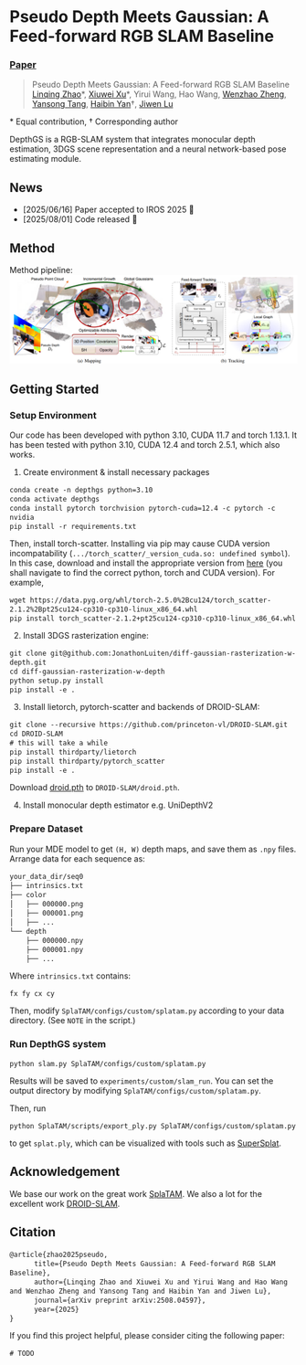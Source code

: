 # Pseudo Depth Meets Gaussian: A Feed-forward RGB SLAM Baseline
### [Paper](https://arxiv.org/abs/2508.04597)

> Pseudo Depth Meets Gaussian: A Feed-forward RGB SLAM Baseline  
> [Linqing Zhao](https://lqzhao.github.io/)\*, [Xiuwei Xu](https://xuxw98.github.io/)\*, Yirui Wang, Hao Wang, [Wenzhao Zheng](https://wzzheng.net/), [Yansong Tang](https://andytang15.github.io/), [Haibin Yan](https://scholar.google.com/citations?user=-AQLKlsAAAAJ&hl=zh-CN)†, [Jiwen Lu](http://ivg.au.tsinghua.edu.cn/Jiwen_Lu/)

\* Equal contribution, † Corresponding author

DepthGS is a RGB-SLAM system that integrates monocular depth estimation, 3DGS scene representation and a neural network-based pose estimating module.

## News
- [2025/06/16] Paper accepted to IROS 2025 :confetti_ball:
- [2025/08/01] Code released :rocket:

## Method

Method pipeline:
![pipeline](./assets/pipeline.png)


## Getting Started

### Setup Environment

Our code has been developed with python 3.10, CUDA 11.7 and torch 1.13.1. It has been tested with python 3.10, CUDA 12.4 and torch 2.5.1, which also works.

1. Create environment & install necessary packages
```shell
conda create -n depthgs python=3.10
conda activate depthgs
conda install pytorch torchvision pytorch-cuda=12.4 -c pytorch -c nvidia
pip install -r requirements.txt
```

Then, install torch-scatter. Installing via pip may cause CUDA version incompatability (`.../torch_scatter/_version_cuda.so: undefined symbol`). In this case, download and install the appropriate version from [here](https://pytorch-geometric.com/whl/) (you shall navigate to find the correct python, torch and CUDA version). For example,

```shell
wget https://data.pyg.org/whl/torch-2.5.0%2Bcu124/torch_scatter-2.1.2%2Bpt25cu124-cp310-cp310-linux_x86_64.whl
pip install torch_scatter-2.1.2+pt25cu124-cp310-cp310-linux_x86_64.whl
```

2. Install 3DGS rasterization engine:
```shell
git clone git@github.com:JonathonLuiten/diff-gaussian-rasterization-w-depth.git
cd diff-gaussian-rasterization-w-depth
python setup.py install
pip install -e .
```

3. Install lietorch, pytorch-scatter and backends of DROID-SLAM:
```shell
git clone --recursive https://github.com/princeton-vl/DROID-SLAM.git
cd DROID-SLAM
# this will take a while
pip install thirdparty/lietorch
pip install thirdparty/pytorch_scatter
pip install -e .
```
Download [droid.pth](https://drive.google.com/file/d/1PpqVt1H4maBa_GbPJp4NwxRsd9jk-elh/view?usp=sharing) to `DROID-SLAM/droid.pth`.

4. Install monocular depth estimator e.g. UniDepthV2

### Prepare Dataset

Run your MDE model to get `(H, W)` depth maps, and save them as `.npy` files. Arrange data for each sequence as:
```
your_data_dir/seq0
├── intrinsics.txt
├── color
│   ├── 000000.png
│   ├── 000001.png
│   ├── ...
└── depth
    ├── 000000.npy
    ├── 000001.npy
    ├── ...
```

Where `intrinsics.txt` contains:
```
fx fy cx cy
```

Then, modify `SplaTAM/configs/custom/splatam.py` according to your data directory. (See `NOTE` in the script.)

### Run DepthGS system

```shell
python slam.py SplaTAM/configs/custom/splatam.py
```
Results will be saved to `experiments/custom/slam_run`. You can set the output directory by modifying `SplaTAM/configs/custom/splatam.py`.

Then, run
```shell
python SplaTAM/scripts/export_ply.py SplaTAM/configs/custom/splatam.py
```
to get `splat.ply`, which can be visualized with tools such as [SuperSplat](https://superspl.at/editor).

## Acknowledgement
We base our work on the great work [SplaTAM](https://github.com/spla-tam/SplaTAM). We also a lot for the excellent work [DROID-SLAM](https://github.com/princeton-vl/DROID-SLAM).

## Citation
```
@article{zhao2025pseudo, 
      title={Pseudo Depth Meets Gaussian: A Feed-forward RGB SLAM Baseline}, 
      author={Linqing Zhao and Xiuwei Xu and Yirui Wang and Hao Wang and Wenzhao Zheng and Yansong Tang and Haibin Yan and Jiwen Lu},
      journal={arXiv preprint arXiv:2508.04597},
      year={2025}
}
```

If you find this project helpful, please consider citing the following paper:
```
# TODO
```
